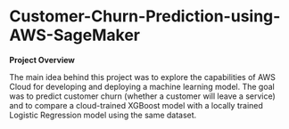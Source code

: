 # Customer-Churn-Prediction-using-AWS-SageMaker

**Project Overview**

The main idea behind this project was to explore the capabilities of AWS Cloud for developing and deploying a machine learning model. 
The goal was to predict customer churn (whether a customer will leave a service) and to compare a cloud-trained XGBoost model with a locally trained Logistic Regression model using the same dataset.
